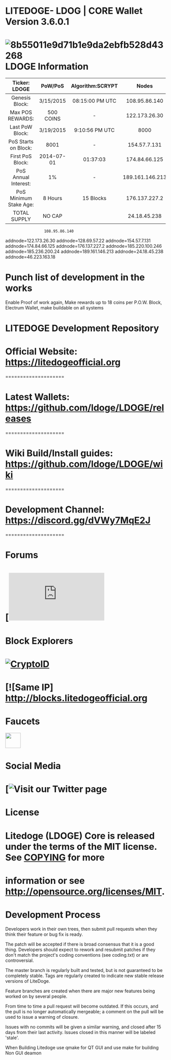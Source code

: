 # LITEDOGE- LDOG | CORE Wallet Version 3.6.0.1 
![8b55011e9d71b1e9da2ebfb528d43268](https://github.com/ldoge/LDOGE/blob/master/src/qt/res/icons/litedogecoin-128.png) 
LDOGE Information
====================

 Ticker: LDOGE          | PoW/PoS         | Algorithm:SCRYPT    |     Nodes         |     Ports
:----------------------:|:---------------:|:----------------:|:-----------------:|:-------------:
 Genesis Block:         | 3/15/2015       | 08:15:00 PM UTC         |   108.95.86.140   |     MAINNET 
 Max POS REWARDS:       | 500 COINS       | -                |  122.173.26.30    |     PORT 17014
 Last PoW Block:        | 3/19/2015       | 9:10:56 PM UTC    |   8000           |     RCP  17015
 PoS Starts on Block:   | 8001            | -                |   154.57.7.131    |
 First PoS Block:       | 2014-07-01      | 01:37:03         |  174.84.66.125    |
 PoS Annual Interest:   | 1%              | -                |  189.161.146.213  |
 PoS Minimum Stake Age: | 8 Hours         | 15 Blocks        |   176.137.227.2   |
 TOTAL SUPPLY           | NO CAP          |                  |  24.18.45.238     |

                        
                     
                     
                     
                     108.95.86.140
addnode=122.173.26.30
addnode=128.69.57.22
addnode=154.57.7.131
addnode=174.84.66.125
addnode=176.137.227.2
addnode=185.220.100.246
addnode=185.236.200.24
addnode=189.161.146.213
addnode=24.18.45.238
addnode=46.223.163.18
# Punch list of development in the works 

Enable Proof of work again, Make rewards up to 18 coins per P.O.W. Block, Electrum Wallet, make buildable on all systems

# LITEDOGE Development Repository

# Official Website: https://litedogeofficial.org
====================

# Latest Wallets: https://github.com/ldoge/LDOGE/releases
====================

# Wiki Build/Install guides: https://github.com/ldoge/LDOGE/wiki
====================

# Development Channel: https://discord.gg/dVWy7MqE2J
====================

Forums
====================
# [![Visit our BitCoinTalk Forum](https://bitcointalk.org/index.php?topic=1308769.0)

Block Explorers
====================
# [![CryptoID](https://chainz.cryptoid.info/theme/cryptoID64.png)](https://chainz.cryptoid.info/ldoge/)
# [![Same IP] http://blocks.litedogeofficial.org

Faucets
====================
<a href="https://btcpop.co/faucet/LDOGE"><img src="https://btcpop.co/faucet/LDOGE" align="center" height="48" width="48" ></a>

Social Media
====================
# [![Visit our Twitter page](https://twitter.com/litedoge2018)

License
====================
# Litedoge (LDOGE) Core is released under the terms of the MIT license. See [COPYING](COPYING) for more
# information or see http://opensource.org/licenses/MIT.

# Development Process 

Developers work in their own trees, then submit pull requests when they think their feature or bug fix is ready.

The patch will be accepted if there is broad consensus that it is a good thing. Developers should expect to rework and resubmit patches if they don't match the project's coding conventions (see coding.txt) or are controversial.

The master branch is regularly built and tested, but is not guaranteed to be completely stable. Tags are regularly created to indicate new stable release versions of LiteDoge.

Feature branches are created when there are major new features being worked on by several people.

From time to time a pull request will become outdated. If this occurs, and the pull is no longer automatically mergeable; a comment on the pull will be used to issue a warning of closure. 

Issues with no commits will be given a similar warning, and closed after 15 days from their last activity. Issues closed in this manner will be labeled 'stale'.

When Building Litedoge use qmake for QT GUI and use make for building Non GUI deamon 
